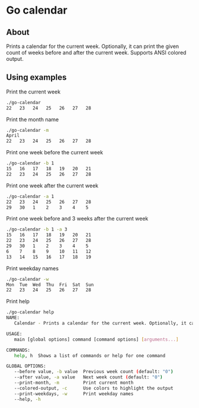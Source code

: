 # Go calendar

## About

Prints a calendar for the current week. Optionally, it can print the given count of weeks before and after the current week. Supports ANSI colored output.

## Using examples

Print the current week

```bash
./go-calendar 
22   23   24   25   26   27   28
```

Print the month name

```bash
./go-calendar -m
April
22   23   24   25   26   27   28
```

Print one week before the current week

```bash
./go-calendar -b 1
15   16   17   18   19   20   21
22   23   24   25   26   27   28
```

Print one week after the current week

```bash
./go-calendar -a 1
22   23   24   25   26   27   28
29   30   1    2    3    4    5
```

Print one week before and 3 weeks after the current week

```bash
./go-calendar -b 1 -a 3
15   16   17   18   19   20   21
22   23   24   25   26   27   28
29   30   1    2    3    4    5
6    7    8    9    10   11   12
13   14   15   16   17   18   19
```

Print weekday names

```bash
./go-calendar -w
Mon  Tue  Wed  Thu  Fri  Sat  Sun
22   23   24   25   26   27   28
```

Print help

```bash
./go-calendar help
NAME:
   Calendar - Prints a calendar for the current week. Optionally, it can print the given count of weeks before and after the current week.

USAGE:
   main [global options] command [command options] [arguments...]

COMMANDS:
   help, h  Shows a list of commands or help for one command

GLOBAL OPTIONS:
   --before value, -b value  Previous week count (default: "0")
   --after value, -a value   Next week count (default: "0")
   --print-month, -m         Print current month
   --colored-output, -c      Use colors to highlight the output
   --print-weekdays, -w      Print weekday names
   --help, -h  
```
